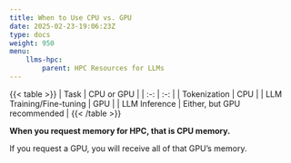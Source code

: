 ```yaml
---
title: When to Use CPU vs. GPU
date: 2025-02-23-19:06:23Z
type: docs 
weight: 950
menu: 
    llms-hpc:
        parent: HPC Resources for LLMs
---
```


{{< table >}}
| Task | CPU or GPU |
| :-: | :-: |
| Tokenization | CPU |
| LLM Training/Fine-tuning | GPU |
| LLM Inference | Either, but GPU recommended |
{{< /table >}}

**When you request memory for HPC, that is CPU memory.**

If you request a GPU, you will receive all of that GPU’s memory.

